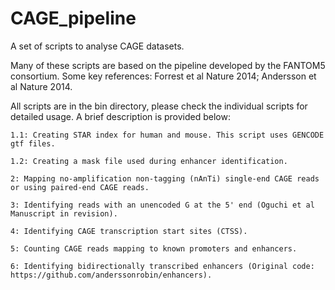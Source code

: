 # CAGE_pipeline
A set of scripts to analyse CAGE datasets.

Many of these scripts are based on the pipeline developed by the FANTOM5 consortium. 
Some key references: Forrest et al Nature 2014; Andersson et al Nature 2014.

All scripts are in the bin directory, please check the individual scripts for detailed usage. 
A brief description is provided below:

	1.1: Creating STAR index for human and mouse. This script uses GENCODE gtf files.

	1.2: Creating a mask file used during enhancer identification. 

	2: Mapping no-amplification non-tagging (nAnTi) single-end CAGE reads or using paired-end CAGE reads.

	3: Identifying reads with an unencoded G at the 5' end (Oguchi et al Manuscript in revision). 

	4: Identifying CAGE transcription start sites (CTSS). 

	5: Counting CAGE reads mapping to known promoters and enhancers.

	6: Identifying bidirectionally transcribed enhancers (Original code: https://github.com/anderssonrobin/enhancers).


